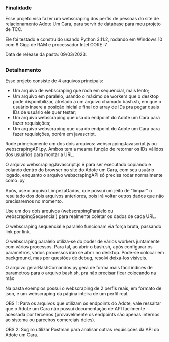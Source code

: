 <h3> Finalidade </h3>
<p> Esse projeto visa fazer um webscraping dos perfis de pessoas do site de relacionamento Adote Um Cara, para servir de database para meu projeto de TCC. </p>
<p> Ele foi testado e construido usando Python 3.11.2, rodando em Windows 10 com 8 Giga de RAM e processador Intel CORE i7. </p>

<p> Data de release da pasta: 09/03/2023.</p>

##  

<h3> Detalhamento </h3>
<p> Esse projeto consiste de 4 arquivos principais:
<ul>
  <li> Um arquivo de webscraping que roda em sequencial, mais lento; </li>
  <li> Um arquivo em paralelo, usando o máximo de workers que o desktop pode disponibilizar, atrelado a um arquivo chamado bash.sh, em que o usuário insere a posição inicial e final do array de IDs pra pegar quais IDs de usuário ele quer testar;</li>
  <li> Um arquivo webscraping que usa do endpoint do Adote um Cara para fazer requisições; </li>
  <li> Um arquivo webscraping que usa do endpoint do Adote um Cara para fazer requisições, porém em javascript. </li>
</ul>

<p> Rode primeiramente um dos dois arquivos: webscrapingJavascript.js ou webscrapingAPI.py. Ambos tem a mesma função de retornar os IDs válidos dos usuários para montar a URL. </p>
<p> O arquivo webscrapingJavascript.js é para ser executado copiando e colando dentro do browser no site do Adote um Cara, com seu usuário logado, enquanto o arquivo webscrapingAPI só precisa rodar normalmente como .py
</p>

<p> Após, use o arquivo LimpezaDados, que possui um jeito de "limpar" o resultado dos dois arquivos anteriores, pois irá voltar outros dados que não precisaremos no momento.</p>

<p> Use um dos dois arquivos (webscrapingParalelo ou webscrapingSequencial) para realmente coletar os dados de cada URL.</p>

<p> O webscraping sequencial e paralelo funcionam via força bruta, passando link por link. </p>

<p> O webscraping paralelo utiliza-se do poder de vários workers juntamente com vários processos. Para tal, ao abrir o bash.sh, após configurar os parametros, vários processos irão se abrir no desktop. Pode-se colocar em background, mas por questões de debug, resolvi deixá-los visiveis.</p>

<p> O arquivo gerarBashComandos.py gera de forma mais fácil indices de parametros para o arquivo bash.sh, pra não precisar ficar colocando na mão</p>


<p> Na pasta exemplos possui o webscraping de 2 perfis reais, em formato de json, e um webscraping da página inteira de um perfil real. </p>

<p>OBS 1: Para os arquivos que utilizam os endpoints do Adote, vale ressaltar que o Adote um Cara não possui documentação de API facilmente acessada por terceiros (provavelmente os endpoints são apenas internos ao sistema ou parceiros comerciais deles).</p>

<p>OBS 2: Sugiro utilizar Postman para analisar outras requisições da API do Adote um Cara. </p>



